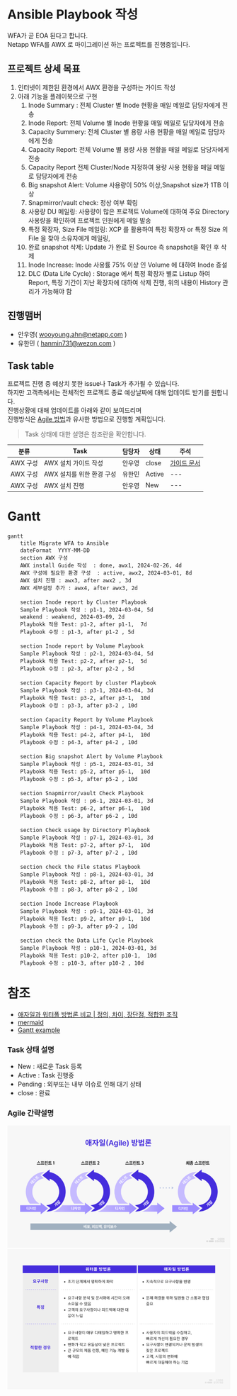 # Ansible Playbook 작성
WFA가 곧 EOA 된다고 합니다.</br>
Netapp WFA를 AWX 로 마이그레이션 하는 프로젝트를 진행중입니다.

## 프로젝트 상세 목표
1. 인터넷이 제한된 환경에서 AWX 환경을 구성하는 가이드 작성
2. 아래 기능을 플레이북으로 구현
   1. Inode Summary : 전체 Cluster 별 Inode 현황을 매일 메일로 담당자에게 전송
   2. Inode Report: 전체 Volume 별 Inode 현황을 매일 메일로 담당자에게 전송
   3. Capacity Summery: 전체 Cluster 별 용량 사용 현황을 매일 메일로 담당자에게 전송
   4. Capacity Report: 전체 Volume 별 용량 사용 현황을 매일 메일로 담당자에게 전송
   5. Capacity Report 전체 Cluster/Node 지정하여 용량 사용 현황을 매일 메일로 담당자에게 전송
   6. Big snapshot Alert: Volume 사용량이 50% 이상,Snapshot size가 1TB 이상
   7. Snapmirror/vault check: 정상 여부 확링
   8. 사용량 DU 메일링: 사용량이 많은 프로젝트 Volume에 대하여 주요 Directory 사용량을 확인하여 프로젝트 인원에게 메일 발송
   9. 특정 확장자, Size File 메일링: XCP 를 활용하여 특정 확장자 or 특정 Size 의 File 을 찾아 소유자에게 메일링, 
   10. 완료 snapshot 삭제: Update 가 완료 된 Source 측 snapshot을 확인 후 삭제
   11. Inode Increase: Inode 사용률 75% 이상 인 Volume 에 대하여 Inode 증설
   12. DLC (Data Life Cycle) : Storage 에서 특정 확장자 별로 Listup 하여 Report, 특정 기간이 지난 확장자에 대하여 삭제 진행, 위의 내용이 History 관리가 가능해야 함

## 진행맴버
- 안우영( wooyoung.ahn@netapp.com )
- 유한민 ( hanmin731@wezon.com )

## Task table
프로젝트 진행 중 예상치 못한 issue나 Task가 추가될 수 있습니다.</br>
하지만 고객측에서는 전체적인 프로젝트 종료 예상날짜에 대해 업데이트 받기를 원합니다.</br>
진행상황에 대해 업데이트를 아래와 같이 보여드리며 </br>
진행방식은 [Agile 방법](https://www.redhat.com/ko/topics/devops/what-is-agile-methodology)과 유사한 방법으로 진행할 계획입니다.

> Task 상태에 대한 설명은 참조란을 확인합니다.

|분류|Task|담당자|상태|주석|
|---|---|---|---|---|
| AWX 구성 | AWX 설치 가이드 작성 | 안우영 | close | [가이드 문서](../AWX/install/Readme.md) |
| AWX 구성 | AWX 설치를 위한 환경 구성 | 유한민 | Active | --- |
| AWX 구성 | AWX 설치 진행 | 안우영 | New | --- |

# Gantt
```mermaid
gantt
    title Migrate WFA to Ansible
    dateFormat  YYYY-MM-DD
    section AWX 구성
    AWX install Guide 작성  : done, awx1, 2024-02-26, 4d
    AWX 구성에 필요한 환경 구성  : active, awx2, 2024-03-01, 8d
    AWX 설치 진행 : awx3, after awx2 , 3d
    AWX 세부설정 추가 : awx4, after awx3, 2d

    section Inode report by Cluster Playbook
    Sample Playbook 작성 : p1-1, 2024-03-04, 5d
    weakend : weakend, 2024-03-09, 2d
    Playbokk 적용 Test: p1-2, after p1-1,  7d
    Playbook 수정 : p1-3, after p1-2 , 5d

    section Inode report by Volume Playbook
    Sample Playbook 작성 : p2-1, 2024-03-04, 5d
    Playbokk 적용 Test: p2-2, after p2-1,  5d
    Playbook 수정 : p2-3, after p2-2 , 5d

    section Capacity Report by cluster Playbook
    Sample Playbook 작성 : p3-1, 2024-03-04, 3d
    Playbokk 적용 Test: p3-2, after p3-1,  10d
    Playbook 수정 : p3-3, after p3-2 , 10d

    section Capacity Report by Volume Playbook
    Sample Playbook 작성 : p4-1, 2024-03-04, 3d
    Playbokk 적용 Test: p4-2, after p4-1,  10d
    Playbook 수정 : p4-3, after p4-2 , 10d

    section Big snapshot Alert by Volume Playbook
    Sample Playbook 작성 : p5-1, 2024-03-01, 3d
    Playbokk 적용 Test: p5-2, after p5-1,  10d
    Playbook 수정 : p5-3, after p5-2 , 10d

    section Snapmirror/vault Check Playbook
    Sample Playbook 작성 : p6-1, 2024-03-01, 3d
    Playbokk 적용 Test: p6-2, after p6-1,  10d
    Playbook 수정 : p6-3, after p6-2 , 10d

    section Check usage by Directory Playbook
    Sample Playbook 작성 : p7-1, 2024-03-01, 3d
    Playbokk 적용 Test: p7-2, after p7-1,  10d
    Playbook 수정 : p7-3, after p7-2 , 10d

    section check the File status Playbook
    Sample Playbook 작성 : p8-1, 2024-03-01, 3d
    Playbokk 적용 Test: p8-2, after p8-1,  10d
    Playbook 수정 : p8-3, after p8-2 , 10d

    section Inode Increase Playbook
    Sample Playbook 작성 : p9-1, 2024-03-01, 3d
    Playbokk 적용 Test: p9-2, after p9-1,  10d
    Playbook 수정 : p9-3, after p9-2 , 10d

    section check the Data Life Cycle Playbook
    Sample Playbook 작성 : p10-1, 2024-03-01, 3d
    Playbokk 적용 Test: p10-2, after p10-1,  10d
    Playbook 수정 : p10-3, after p10-2 , 10d
```

# 참조
- [애자일과 워터폴 방법론 비교 | 정의, 차이, 장단점, 적합한 조직](https://www.codestates.com/blog/content/%EC%95%A0%EC%9E%90%EC%9D%BC%EB%B0%A9%EB%B2%95%EB%A1%A0-%EC%9B%8C%ED%84%B0%ED%8F%B4%EB%B0%A9%EB%B2%95%EB%A1%A0)
- [mermaid](https://github.com/mermaid-js/mermaid)
- [Gantt example](https://github.com/mermaidjs/mermaidjs.github.io/blob/master/gantt.md)
### Task 상태 설명
- New : 새로운 Task 등록
- Active : Task 진행중
- Pending : 외부또는 내부 이슈로 인해 대기 상태
- close : 완료

### Agile 간략설명
![Img](./Images/애자일-방법론-정의-장점-단점-프로세스.webp)
![Img](./Images/애자일-방법론-워터폴-방법론-비교-차이점-장단점-특징-요구사항.webp)

